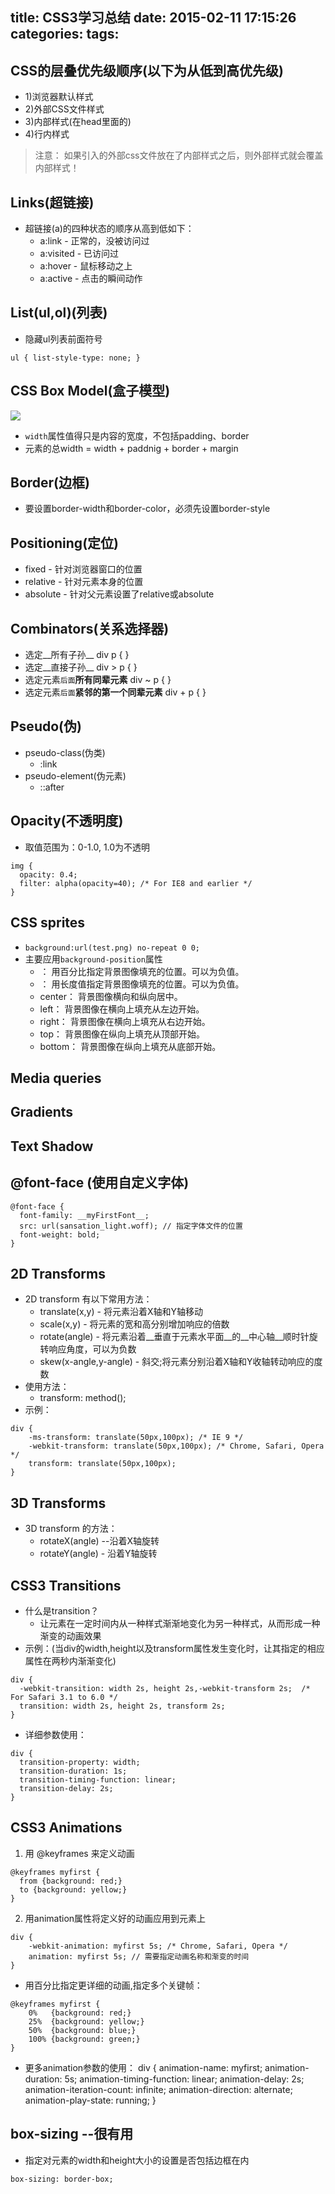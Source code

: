 title: CSS3学习总结
date: 2015-02-11 17:15:26
categories:
tags:
---

## CSS的层叠优先级顺序(以下为从低到高优先级)
* 1)浏览器默认样式
* 2)外部CSS文件样式
* 3)内部样式(在head里面的)
* 4)行内样式
> 注意：
> 如果引入的外部css文件放在了内部样式之后，则外部样式就会覆盖内部样式！

## Links(超链接)
* 超链接(a)的四种状态的顺序从高到低如下：
  - a:link - 正常的，没被访问过
  - a:visited - 已访问过
  - a:hover - 鼠标移动之上
  - a:active - 点击的瞬间动作

## List(ul,ol)(列表)
* 隐藏ul列表前面符号
```
ul { list-style-type: none; }
```

## CSS Box Model(盒子模型)
![](/imgs/css_box_model.png)
  * `width`属性值得只是内容的宽度，不包括padding、border
  * 元素的总width = width + paddnig + border + margin

## Border(边框)
* 要设置border-width和border-color，必须先设置border-style

## Positioning(定位)
* fixed - 针对浏览器窗口的位置
* relative - 针对元素本身的位置
* absolute - 针对父元素设置了relative或absolute

## Combinators(关系选择器)
* 选定__所有子孙__
      div p { }
* 选定__直接子孙__
      div > p { }
* 选定元素`后面`__所有同辈元素__
      div ~ p { }
* 选定元素`后面`__紧邻的第一个同辈元素__
      div + p { }

## Pseudo(伪)
* pseudo-class(伪类)
  - :link
* pseudo-element(伪元素)
  - ::after

## Opacity(不透明度)
* 取值范围为：0-1.0, 1.0为不透明
```
img {
  opacity: 0.4;
  filter: alpha(opacity=40); /* For IE8 and earlier */
}
```

## CSS sprites
* `background:url(test.png) no-repeat 0 0;`
* 主要应用`background-position`属性
  - <percentage>： 用百分比指定背景图像填充的位置。可以为负值。
  - <length>： 用长度值指定背景图像填充的位置。可以为负值。
  - center： 背景图像横向和纵向居中。
  - left： 背景图像在横向上填充从左边开始。
  - right： 背景图像在横向上填充从右边开始。
  - top： 背景图像在纵向上填充从顶部开始。
  - bottom： 背景图像在纵向上填充从底部开始。

## Media queries

## Gradients

## Text Shadow

## @font-face (使用自定义字体)

```
@font-face {
  font-family: __myFirstFont__;
  src: url(sansation_light.woff); // 指定字体文件的位置
  font-weight: bold;
}
```
## 2D Transforms
* 2D transform 有以下常用方法：
  - translate(x,y) - 将元素沿着X轴和Y轴移动
  - scale(x,y) - 将元素的宽和高分别增加响应的倍数
  - rotate(angle) - 将元素沿着__垂直于元素水平面__的__中心轴__顺时针旋转响应角度，可以为负数
  - skew(x-angle,y-angle) - 斜交;将元素分别沿着X轴和Y收轴转动响应的度数
* 使用方法：
  - transform: method();
* 示例：

```
div {
    -ms-transform: translate(50px,100px); /* IE 9 */
    -webkit-transform: translate(50px,100px); /* Chrome, Safari, Opera */
    transform: translate(50px,100px);
}
```
## 3D Transforms
* 3D transform 的方法：
  - rotateX(angle)  --沿着X轴旋转
  - rotateY(angle)  - 沿着Y轴旋转

## CSS3 Transitions
* 什么是transition？
  - 让元素在一定时间内从一种样式渐渐地变化为另一种样式，从而形成一种渐变的动画效果
* 示例：(当div的width,height以及transform属性发生变化时，让其指定的相应属性在两秒内渐渐变化)

```
div {
  -webkit-transition: width 2s, height 2s,-webkit-transform 2s;  /* For Safari 3.1 to 6.0 */
  transition: width 2s, height 2s, transform 2s;
}
```
* 详细参数使用：
```
div {
  transition-property: width;
  transition-duration: 1s;
  transition-timing-function: linear;
  transition-delay: 2s;
}
```

## CSS3 Animations
1. 用 @keyframes 来定义动画

```
@keyframes myfirst {
  from {background: red;}
  to {background: yellow;}
}
```

2. 用animation属性将定义好的动画应用到元素上

```
div {
    -webkit-animation: myfirst 5s; /* Chrome, Safari, Opera */
    animation: myfirst 5s; // 需要指定动画名称和渐变的时间
}
```
* 用百分比指定更详细的动画,指定多个关键帧：

```
@keyframes myfirst {
    0%   {background: red;}
    25%  {background: yellow;}
    50%  {background: blue;}
    100% {background: green;}
}
```
* 更多animation参数的使用：
div {
  animation-name: myfirst;
  animation-duration: 5s;
  animation-timing-function: linear;
  animation-delay: 2s;
  animation-iteration-count: infinite;
  animation-direction: alternate;
  animation-play-state: running;
}

## box-sizing --__很有用__
* 指定对元素的width和height大小的设置是否包括边框在内

```
box-sizing: border-box;
```

